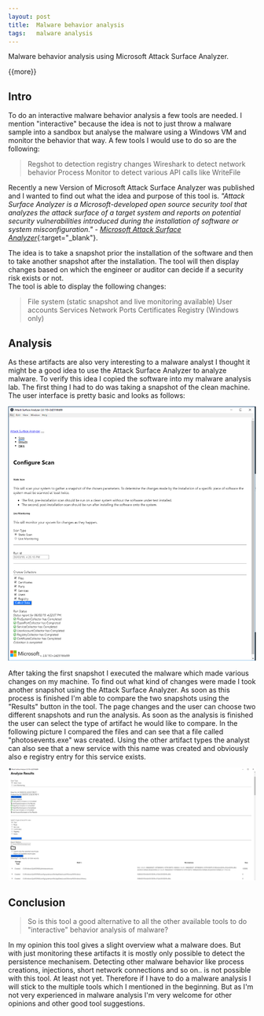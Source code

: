```yaml
---
layout: post
title:  Malware behavior analysis
tags:   malware analysis
---
```


Malware behavior analysis using Microsoft Attack Surface Analyzer.

{{more}}

## Intro
To do an interactive malware behavior analysis a few tools are needed. I mention "interactive" because the idea is not to just throw a malware sample into a sandbox but analyse the malware using a Windows VM and monitor the behavior that way. A few tools I would use to do so are the following:
> Regshot to detection registry changes
> Wireshark to detect network behavior
> Process Monitor to detect various API calls like WriteFile<br>

Recently a new Version of Microsoft Attack Surface Analyzer was published and I wanted to find out what the idea and purpose of this tool is.
<cite>"Attack Surface Analyzer is a Microsoft-developed open source security tool that analyzes the attack surface of a target system and reports on potential security vulnerabilities introduced during the installation of software or system misconfiguration." - </cite> [_Microsoft Attack Surface Analyzer_](https://github.com/microsoft/AttackSurfaceAnalyzer){:target="_blank"}.

The idea is to take a snapshot prior the installation of the software and then to take another snapshot after the installation. The tool will then display changes based on which the engineer or auditor can decide if a security risk exists or not.<br>
The tool is able to display the following changes:
> File system (static snapshot and live monitoring available)
> User accounts
> Services
> Network Ports
> Certificates
> Registry (Windows only)

## Analysis
As these artifacts are also very interesting to a malware analyst I thought it might be a good idea to use the Attack Surface Analyzer to analyze malware. To verify this idea I copied the software into my malware analysis lab.
The first thing I had to do was taking a snapshot of the clean machine. The user interface is pretty basic and looks as follows:

![Insert Kernel Module](/assets/images/behavior_analysis/attacksurfaceanalyzer.png)

After taking the first snapshot I executed the malware which made various changes on my machine. To find out what kind of changes were made I took another snapshot using the Attack Surface Analyzer. As soon as this process is finished I'm able to compare the two snapshots using the "Results" button in the tool. The page changes and the user can choose two different snapshots and run the analysis.
As soon as the analysis is finished the user can select the type of artifact he would like to compare. In the following picture I compared the files and can see that a file called "photosevents.exe" was created. Using the other artifact types the analyst can also see that a new service with this name was created and obviously also e registry entry for this service exists.

![Insert Kernel Module](/assets/images/behavior_analysis/file_results.png)

## Conclusion
> So is this tool a good alternative to all the other available tools to do "interactive" behavior analysis of malware?

In my opinion this tool gives a slight overview what a malware does. But with just monitoring these artifacts it is mostly only possible to detect the persistence mechanisem. Detecting other malware behavior like process creations, injections, short network connections and so on.. is not possible with this tool. At least not yet.
Therefore if I have to do a malware analysis I will stick to the multiple tools which I mentioned in the beginning. But as I'm not very experienced in malware analysis I'm very welcome for other opinions and other good tool suggestions.
